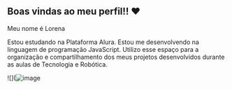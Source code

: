 ## Boas vindas ao meu perfil!! ❤️

Meu nome é Lorena

Estou estudando na Plataforma Alura.
Estou me desenvolvendo na linguagem de programação JavaScript.
Utilizo esse espaço para a organização e compartilhamento dos meus projetos desenvolvidos durante as aulas de Tecnologia e Robótica.

![](![image](https://github.com/Estudantelkb/Estudantelkb/assets/172064158/ce1f37a1-b650-4ad2-9c49-9d60330a5dd6)
